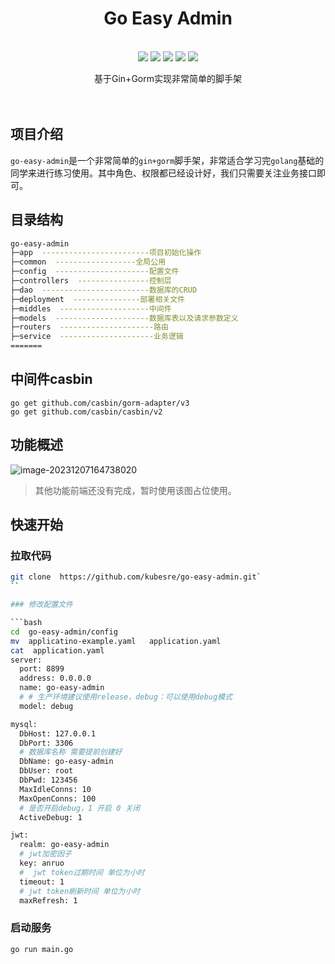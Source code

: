 
<div align="center">
<h1>Go Easy Admin</h1>
</div><br>
<div align=center>
<img src="https://img.shields.io/badge/golang-1.17-blue"/>
<img src="https://img.shields.io/badge/gin-1.9.0-lightBlue"/>
<img src="https://img.shields.io/badge/casbin-2.37.4-brightgreen"/>
<img src="https://img.shields.io/badge/viper-1.16.0-green"/>
<img src="https://img.shields.io/badge/gorm-1.25.2-red"/>

<p>基于Gin+Gorm实现非常简单的脚手架</p>
</div>
<div>
<img src="https://camo.githubusercontent.com/82291b0fe831bfc6781e07fc5090cbd0a8b912bb8b8d4fec0696c881834f81ac/68747470733a2f2f70726f626f742e6d656469612f394575424971676170492e676966" width="800"  height="3">
</div><br>

## 项目介绍

`go-easy-admin`是一个非常简单的`gin+gorm`脚手架，非常适合学习完`golang`基础的同学来进行练习使用。其中角色、权限都已经设计好，我们只需要关注业务接口即可。

## 目录结构

```bash
go-easy-admin
├─app  ------------------------项目初始化操作
├─common  ------------------全局公用
├─config  ---------------------配置文件
├─controllers  ----------------控制层
├─dao  ------------------------数据库的CRUD
├─deployment  ---------------部署相关文件
├─middles  --------------------中间件
├─models  ---------------------数据库表以及请求参数定义
├─routers  ---------------------路由
├─service  ---------------------业务逻辑
=======
```

## 中间件casbin
```shell
go get github.com/casbin/gorm-adapter/v3
go get github.com/casbin/casbin/v2
```

## 功能概述

![image-20231207164738020](https://gitee.com/root_007/md_file_image/raw/master/202312071647162.png)

> 其他功能前端还没有完成，暂时使用该图占位使用。

## 快速开始

### 拉取代码

```bash
git clone  https://github.com/kubesre/go-easy-admin.git`
``

### 修改配置文件

```bash
cd  go-easy-admin/config
mv  applicatino-example.yaml   application.yaml
cat  application.yaml
server:
  port: 8899
  address: 0.0.0.0
  name: go-easy-admin
  # # 生产环境建议使用release，debug：可以使用debug模式
  model: debug

mysql:
  DbHost: 127.0.0.1
  DbPort: 3306
  # 数据库名称 需要提前创建好
  DbName: go-easy-admin
  DbUser: root
  DbPwd: 123456
  MaxIdleConns: 10
  MaxOpenConns: 100
  # 是否开启debug，1 开启 0 关闭
  ActiveDebug: 1

jwt:
  realm: go-easy-admin
  # jwt加密因子
  key: anruo
  #  jwt token过期时间 单位为小时
  timeout: 1
  # jwt token刷新时间 单位为小时
  maxRefresh: 1
```

### 启动服务

```bash
go run main.go
```
